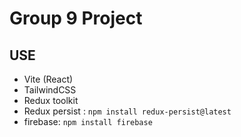 # Group 9 Project

## USE
- Vite (React)
- TailwindCSS
- Redux toolkit
- Redux persist : `npm install redux-persist@latest`
- firebase: `npm install firebase`

